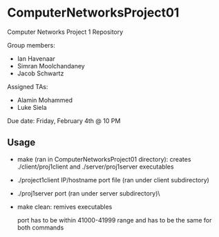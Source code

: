 # ComputerNetworksProject01
Computer Networks Project 1 Repository

Group members:
- Ian Havenaar
- Simran Moolchandaney
- Jacob Schwartz

Assigned TAs:
- Alamin Mohammed
- Luke Siela

Due date: Friday, February 4th @ 10 PM

## Usage
- make (ran in ComputerNetworksProject01 directory): creates ./client/proj1client and ./server/proj1server executables
- ./project1client IP/hostname port file (ran under client subdirectory)
- ./proj1server port (ran under server subdirectory)\
- make clean: remives executables 
        
  port has to be within 41000-41999 range and has to be the same for both commands
  
  
